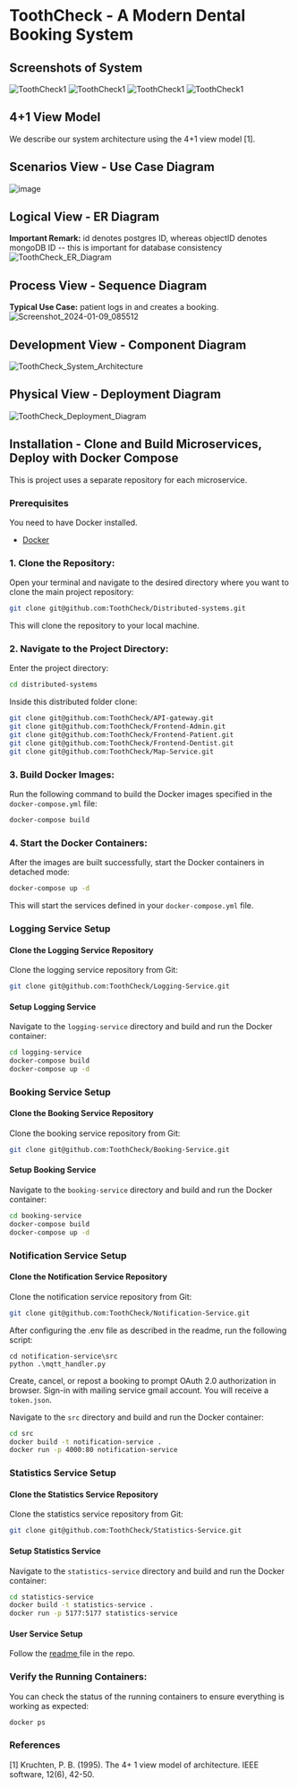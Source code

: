 # ToothCheck - A Modern Dental Booking System

## Screenshots of System
![ToothCheck1](assets/toothcheck2.png)
![ToothCheck1](assets/toothcheck5.png)
![ToothCheck1](assets/toothcheck4.png)
![ToothCheck1](assets/toothcheck1.png)

## 4+1 View Model
We describe our system architecture using the 4+1 view model [1].

## Scenarios View - Use Case Diagram
![image](assets/ToothCheck_Use_Case_Diagram.png)

## Logical View - ER Diagram
**Important Remark:** id denotes postgres ID, whereas objectID denotes mongoDB ID -- this is important for database consistency
![ToothCheck_ER_Diagram](assets/ToothCheck_ER_Diagram.png)

## Process View - Sequence Diagram 
**Typical Use Case:** patient logs in and creates a booking.
![Screenshot_2024-01-09_085512](assets/ToothCheck_Sequence_Diagram.png)

## Development View - Component Diagram
![ToothCheck_System_Architecture](assets/ToothCheck_System_Architecture.png)

## Physical View - Deployment Diagram
![ToothCheck_Deployment_Diagram](assets/ToothCheck_Deployment_Diagram.png)

## Installation - Clone and Build Microservices, Deploy with Docker Compose

This is project uses a separate repository for each microservice.

### Prerequisites
You need to have Docker installed.

- [Docker](https://www.docker.com/)
### 1. Clone the Repository:

Open your terminal and navigate to the desired directory where you want to clone the main project repository:

```bash
git clone git@github.com:ToothCheck/Distributed-systems.git
```

This will clone the repository to your local machine.

### 2. Navigate to the Project Directory:

Enter the project directory:

```bash
cd distributed-systems
```

Inside this distributed folder clone:

```bash
git clone git@github.com:ToothCheck/API-gateway.git
git clone git@github.com:ToothCheck/Frontend-Admin.git
git clone git@github.com:ToothCheck/Frontend-Patient.git
git clone git@github.com:ToothCheck/Frontend-Dentist.git
git clone git@github.com:ToothCheck/Map-Service.git
```

### 3. Build Docker Images:

Run the following command to build the Docker images specified in the `docker-compose.yml` file:

```bash
docker-compose build
```

### 4. Start the Docker Containers:

After the images are built successfully, start the Docker containers in detached mode:

```bash
docker-compose up -d
```

This will start the services defined in your `docker-compose.yml` file.

### Logging Service Setup

#### Clone the Logging Service Repository

Clone the logging service repository from Git:

```bash
git clone git@github.com:ToothCheck/Logging-Service.git
```

#### Setup Logging Service

Navigate to the `logging-service` directory and build and run the Docker container:

```bash
cd logging-service
docker-compose build
docker-compose up -d
```

### Booking Service Setup

#### Clone the Booking Service Repository

Clone the booking service repository from Git:

```bash
git clone git@github.com:ToothCheck/Booking-Service.git
```

#### Setup Booking Service

Navigate to the `booking-service` directory and build and run the Docker container:

```bash
cd booking-service
docker-compose build
docker-compose up -d
```

### Notification Service Setup

#### Clone the Notification Service Repository

Clone the notification service repository from Git:

```bash
git clone git@github.com:ToothCheck/Notification-Service.git
```

After configuring the .env file as described in the readme, run the following script:
```
cd notification-service\src
python .\mqtt_handler.py
```
Create, cancel, or repost a booking to prompt OAuth 2.0 authorization in browser. Sign-in with mailing service gmail account. You will receive a `token.json`.

Navigate to the `src` directory and build and run the Docker container:

```bash
cd src
docker build -t notification-service .
docker run -p 4000:80 notification-service
```

### Statistics Service Setup
#### Clone the Statistics Service Repository

Clone the statistics service repository from Git:

```bash
git clone git@github.com:ToothCheck/Statistics-Service.git
```

#### Setup Statistics Service

Navigate to the `statistics-service` directory and build and run the Docker container:

```bash
cd statistics-service
docker build -t statistics-service .
docker run -p 5177:5177 statistics-service
```

#### User Service Setup

Follow the [readme ](https://github.com/ToothCheck/User-Service)file in the repo.

### Verify the Running Containers:

You can check the status of the running containers to ensure everything is working as expected:

```bash
docker ps
```

### References
[1] Kruchten, P. B. (1995). The 4+ 1 view model of architecture. IEEE software, 12(6), 42-50.
